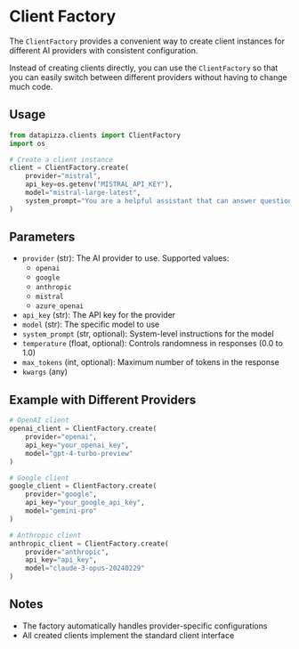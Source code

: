 # Client Factory

The `ClientFactory` provides a convenient way to create client instances for different AI providers with consistent configuration.

Instead of creating clients directly, you can use the `ClientFactory` so that you can easily switch between different providers without having to change much code.

## Usage

```python
from datapizza.clients import ClientFactory
import os

# Create a client instance
client = ClientFactory.create(
    provider="mistral",
    api_key=os.getenv("MISTRAL_API_KEY"),
    model="mistral-large-latest",
    system_prompt="You are a helpful assistant that can answer questions about piadina only in italian.",
)
```

## Parameters

- `provider` (str): The AI provider to use. Supported values:
    - `openai`      
    - `google`     
    - `anthropic`
    - `mistral`    
    - `azure_openai`
- `api_key` (str): The API key for the provider
- `model` (str): The specific model to use
- `system_prompt` (str, optional): System-level instructions for the model
- `temperature` (float, optional): Controls randomness in responses (0.0 to 1.0)
- `max_tokens` (int, optional): Maximum number of tokens in the response
- `kwargs` (any)

## Example with Different Providers

```python
# OpenAI client
openai_client = ClientFactory.create(
    provider="openai",
    api_key="your_openai_key",
    model="gpt-4-turbo-preview"
)

# Google client
google_client = ClientFactory.create(
    provider="google",
    api_key="your_google_api_key",
    model="gemini-pro"
)

# Anthropic client
anthropic_client = ClientFactory.create(
    provider="anthropic",
    api_key="api_key",
    model="claude-3-opus-20240229"
)
```

## Notes

- The factory automatically handles provider-specific configurations
- All created clients implement the standard client interface

